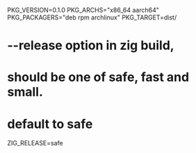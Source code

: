 PKG_VERSION=0.1.0
PKG_ARCHS="x86_64 aarch64"
PKG_PACKAGERS="deb rpm archlinux"
PKG_TARGET=dist/

# --release option in zig build,
# should be one of safe, fast and small.
# default to safe
ZIG_RELEASE=safe
